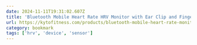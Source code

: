 ```yaml
---
date: 2024-11-11T19:31:02.607Z
title: 'Bluetooth Mobile Heart Rate HRV Monitor with Ear Clip and Fingertip Sensor - KYTO2935'
url: https://kytofitness.com/products/bluetooth-mobile-heart-rate-monitor-with-ear-clip-kyto2935?srsltid=AfmBOooDKyLA9qzmVo_EIUV4vMffi9G12mbG1yd-T6izbJCWUNXi7lNT&variant=402459820036
category: bookmark
tags: ['hrv', 'device', 'sensor']
---
```

